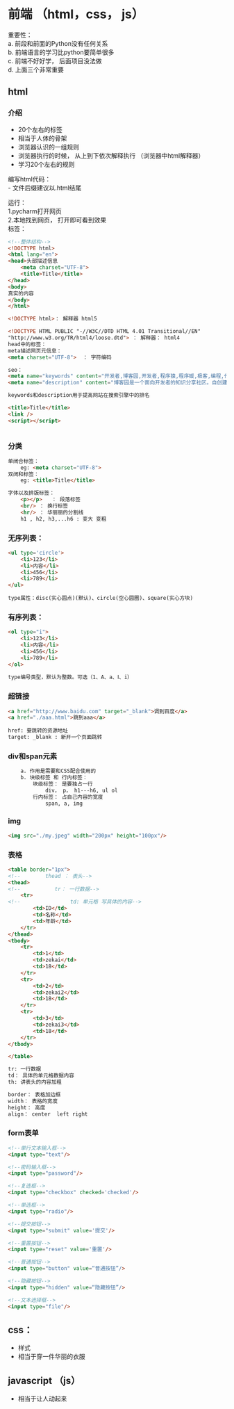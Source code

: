 # 前端 （html，css， js）

重要性：  
	a. 前段和前面的Python没有任何关系  
	b. 前端语言的学习比python要简单很多  
	c. 前端不好好学， 后面项目没法做  
	d. 上面三个非常重要

## html
### 介绍  
- 20个左右的标签  
- 相当于人体的骨架  
- 浏览器认识的一组规则   
- 浏览器执行的时候， 从上到下依次解释执行 （浏览器中html解释器）  
- 学习20个左右的规则  

编写html代码：  
	- 文件后缀建议以.html结尾  

运行：  
	1.pycharm打开网页  
	2.本地找到网页， 打开即可看到效果  
标签：

```html
<!--整体结构-->
<!DOCTYPE html>
<html lang="en">
<head>头部描述信息
    <meta charset="UTF-8">
    <title>Title</title>
</head>
<body>
真实的内容
</body>
</html>
```
```html
<!DOCTYPE html>： 解释器 html5

<!DOCTYPE HTML PUBLIC "-//W3C//DTD HTML 4.01 Transitional//EN"
"http://www.w3.org/TR/html4/loose.dtd"> ： 解释器： html4
head中的标签：
meta描述网页元信息：
<meta charset="UTF-8">  ： 字符编码

seo： 
<meta name="keywords" content="开发者,博客园,开发者,程序猿,程序媛,极客,编程,代码,开源,IT网站,Developer,Programmer,Coder,Geek,技术社区" />
<meta name="description" content="博客园是一个面向开发者的知识分享社区。自创建以来，博客园一直致力并专注于为开发者打造一个纯净的技术交流社区，推动并帮助开发者通过互联网分享知识，从而让更多开发者从中受益。博客园的使命是帮助开发者用代码改变世界。" />

keywords和description用于提高网站在搜索引擎中的排名

<title>Title</title>
<link /> 
<script></script> 
						
```	
### 分类 
```html 
单闭合标签：  
	eg: <meta charset="UTF-8">   
双闭和标签：  
	eg: <title>Title</title>  

字体以及排版标签：
	<p></p>   ： 段落标签
	<br/> ： 换行标签
	<hr/> ： 华丽丽的分割线
	h1 , h2, h3,...h6 : 变大 变粗
```
### 无序列表：
```html
<ul type='circle'>
	<li>123</li>
	<li>内容</li>
	<li>456</li>
	<li>789</li>
</ul>
	
type属性：disc(实心圆点)(默认)、circle(空心圆圈)、square(实心方块)
```
### 有序列表：
```html
<ol type="i">
	<li>123</li>
	<li>内容</li>
	<li>456</li>
	<li>789</li>
</ol>
	
type编号类型，默认为整数。可选（1、A、a、Ⅰ、i）
```
### 超链接
```html
<a href="http://www.baidu.com" target="_blank">调到百度</a>
<a href="./aaa.html">跳到aaa</a>
							
href: 要跳转的资源地址
target: _blank : 新开一个页面跳转
```
### div和span元素
```html
    a. 作用是需要和CSS配合使用的
    b. 块级标签 和 行内标签：
	    块级标签： 是要独占一行
		    div， p， h1---h6, ul ol
	    行内标签： 占自己内容的宽度
		    span, a, img
```
### img
```html
<img src="./my.jpeg" width="200px" height="100px"/>
```
### 表格
```html
<table border="1px">
<!--        thead ： 表头-->
<thead>
<!--           tr： 一行数据-->
	<tr>
<!--                td: 单元格 写具体的内容-->
		<td>ID</td>
		<td>名称</td>
		<td>年龄</td>
	</tr>
</thead>
<tbody>
	<tr>
		<td>1</td>
		<td>zekai</td>
		<td>18</td>
	</tr>
	<tr>
		<td>2</td>
		<td>zekai2</td>
		<td>18</td>
	</tr>
	<tr>
		<td>3</td>
		<td>zekai3</td>
		<td>18</td>
	</tr>
</tbody>

</table>

tr: 一行数据
td： 具体的单元格数据内容
th: 讲表头的内容加粗

border： 表格加边框
width： 表格的宽度
height： 高度
align： center  left right
```

### form表单		
```html
<!--单行文本输入框-->
<input type="text"/>  

<!--密码输入框-->	
<input type="password"/>   

<!--复选框-->	
<input type="checkbox" checked='checked'/>    

<!--单选框-->	
<input type="radio"/>		

<!--提交按钮-->
<input type="submit" value='提交'/>	

<!--重置按钮-->	
<input type="reset" value='重置'/>	

<!--普通按钮-->
<input type="button" value=“普通按钮”/>	

<!--隐藏按钮-->
<input type="hidden" value=“隐藏按钮”/>	

<!--文本选择框-->	
<input type="file"/>				   
```
## css：
- 样式  
- 相当于穿一件华丽的衣服  

## javascript （js） 
- 相当于让人动起来
